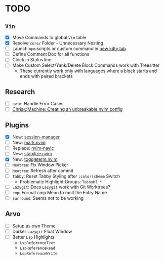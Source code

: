 # TODO

## `Vin`

- [x] Move Commands to global `Vin` table
- [x] Resolve `core/` Folder - Unnecessary Nesting
- [ ] Launch `npm` scripts or custom command in [new kitty tab](https://sw.kovidgoyal.net/kitty/remote-control/#)
- [ ] Define Comment Doc for all functions
- [ ] Clock in Status line
- [ ] Make Custom Select/Yank/Delete Block Commands work with Treesitter
  - These currently work only with languages where a block starts and ends with paired brackets

## Research

- [ ] `nvim`: Handle Error Cases
- [ ] [Chris@Machine: Creating an unbreakable nvim config](https://www.youtube.com/watch?v=Vghglz2oR0c)

## Plugins

- [x] New: [session-manager](https://github.com/Shatur/neovim-session-manager)
- [ ] New: [mark.nvim](https://github.com/chentoast/marks.nvim)
- [ ] Replace: [nvim-navic](https://github.com/SmiteshP/nvim-navic)
- [ ] New: [stabilize.nvim](https://github.com/luukvbaal/stabilize.nvim)
- [x] New: [toggleterm.nvim](https://github.com/akinsho/toggleterm.nvim)
- [ ] `Neotree`: Fix Window Picker
- [ ] `Neotree`: Refresh after commit
- [ ] `Tabby`: Reset Tabby Styling after `:colorscheme` Switch
  - Problematic Highlight Groups: `TabbyHl_*`
- [ ] `Lazygit`: Does `Lazygit` work with Git Worktrees?
- [ ] `cmp`: Format cmp Menu to omit the Entry Name
- [ ] `Surround`: Seems not to be working

## Arvo

- [ ] Setup as own Theme
- [ ] Darker `Lazygit` Float Window
- [ ] Better `Lsp` Highlights
    - `LspReferenceText`
    - `LspReferenceRead`
    - `LspReferenceWrite`
